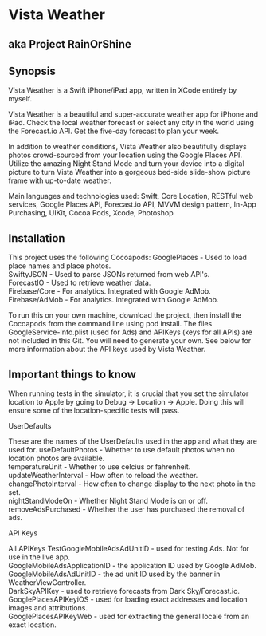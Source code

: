 # Vista Weather
## aka Project RainOrShine

## Synopsis

Vista Weather is a Swift iPhone/iPad app, written in XCode entirely by myself.

Vista Weather is a beautiful and super-accurate weather app for iPhone and iPad. Check the local weather forecast or select any city in the world using the Forecast.io API. Get the five-day forecast to plan your week.

In addition to weather conditions, Vista Weather also beautifully displays photos crowd-sourced from your location using the Google Places API. Utilize the amazing Night Stand Mode and turn your device into a digital picture to turn Vista Weather into a gorgeous bed-side slide-show picture frame with up-to-date weather.  

Main languages and technologies used: Swift, Core Location, RESTful web services, Google Places API, Forecast.io API, MVVM design pattern, In-App Purchasing, UIKit, Cocoa Pods, Xcode, Photoshop


## Installation 

This project uses the following Cocoapods:
GooglePlaces - Used to load place names and place photos.  
SwiftyJSON - Used to parse JSONs returned from web API's.  
ForecastIO - Used to retrieve weather data.  
Firebase/Core - For analytics.  Integrated with Google AdMob.  
Firebase/AdMob - For analytics.  Integrated with Google AdMob.  

To run this on your own machine, download the project, then install the Cocoapods from the command line using pod install.  The files GoogleService-Info.plist (used for Ads) and APIKeys (keys for all APIs) are not included in this Git.  You will need to generate your own.  See below for more information about the API keys used by Vista Weather.


## Important things to know

When running tests in the simulator, it is crucial that you set the simulator location to Apple by going to Debug -> Location -> Apple.  Doing this will ensure some of the location-specific tests will pass.


UserDefaults

These are the names of the UserDefaults used in the app and what they are used for.
  useDefaultPhotos - Whether to use default photos when no location photos are available.  
  temperatureUnit - Whether to use celcius or fahrenheit.  
  updateWeatherInterval - How often to reload the weather.  
  changePhotoInterval - How often to change display to the next photo in the set.  
  nightStandModeOn - Whether Night Stand Mode is on or off.  
  removeAdsPurchased - Whether the user has purchased the removal of ads.  

API Keys

All APIKeys
  TestGoogleMobileAdsAdUnitID - used for testing Ads.  Not for use in the live app.  
  GoogleMobileAdsApplicationID - the application ID used by Google AdMob.  
  GoogleMobileAdsAdUnitID - the ad unit ID used by the banner in WeatherViewController.  
  DarkSkyAPIKey - used to retrieve forecasts from Dark Sky/Forecast.io.  
  GooglePlacesAPIKeyiOS - used for loading exact addresses and location images and attributions.  
  GooglePlacesAPIKeyWeb - used for extracting the general locale from an exact location.  
